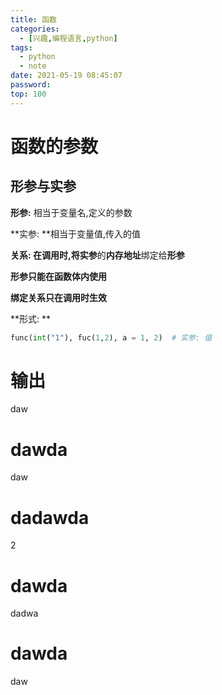 ```yaml
---
title: 函数
categories:
  - [兴趣,编程语言,python]
tags:
  - python
  - note
date: 2021-05-19 08:45:07
password:
top: 100
---
```


# 函数的参数

## 形参与实参

**形参:** 相当于变量名,定义的参数

**实参: **相当于变量值,传入的值

**关系: **在调用时,将**实参**的**内存地址**绑定给**形参**

**形参只能在函数体内使用**

**绑定关系只在调用时生效**

**形式: **

```python
func(int("1"), fuc(1,2), a = 1, 2)  # 实参: 值
```





# 输出

daw



# dawda

daw







# dadawda

2

# dawda

dadwa









# dawda

daw

